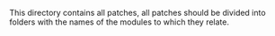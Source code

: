 This directory contains all patches, all patches should be divided into folders with the names of the modules to which they relate.